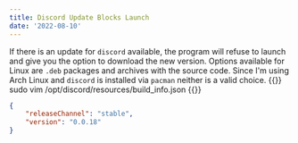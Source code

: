 ```yaml
---
title: Discord Update Blocks Launch
date: '2022-08-10'
---
```


If there is an update for `discord` available, the program will refuse to launch and give you the option to download the new version. Options available for Linux are `.deb` packages and archives with the source code. Since I'm using Arch Linux and `discord` is installed via `pacman` neither is a valid choice.
{{<highlight sh>}}
sudo vim /opt/discord/resources/build_info.json
{{</highlight>}}

```json
{
    "releaseChannel": "stable",
    "version": "0.0.18"
}
```